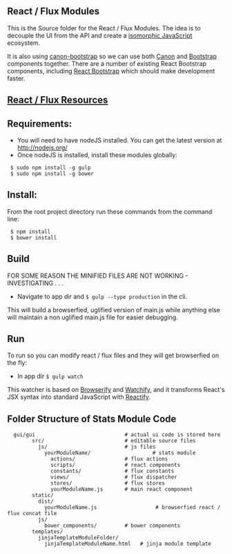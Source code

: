 ## React / Flux Modules

This is the Source folder for the  React / Flux Modules.  The idea is to decouple the UI from the API and create a [isomorphic JavaScript](http://nerds.airbnb.com/isomorphic-javascript-future-web-apps/) ecosystem.

It is also using [canon-bootstrap](https://github.com/rackerlabs/canon-bootstrap) so we can use both [Canon](http://rackerlabs.github.io/canon/) and [Bootstrap](http://getbootstrap.com/) components together.  There are a number of existing React Bootstrap components, including [React Bootstrap](http://react-bootstrap.github.io/) which should make development faster.

## [React / Flux Resources](https://github.com/yhagio/learn-react-flux)

## Requirements:
* You will need to have nodeJS installed.  You can get the latest version at http://nodejs.org/
* Once nodeJS is installed, install these modules globally: 
```
 $ sudo npm install -g gulp
 $ sudo npm install -g bower
```

## Install:
From the root project directory run these commands from the command line:
```
 $ npm install
 $ bower install
```

## Build

FOR SOME REASON THE MINIFIED FILES ARE NOT WORKING - INVESTIGATING . . .

* Navigate to app dir and `$ gulp --type production` in the cli.
 
This will build a browserfied, uglified version of main.js
while anything else will maintain a non uglified main.js file for easier debugging.

## Run
To run so you can modify react / flux files and they will get browserfied on the fly:
* In app dir `$ gulp watch`

This watcher is based on [Browserify](http://browserify.org/) and
[Watchify](https://github.com/substack/watchify), and it transforms
React's JSX syntax into standard JavaScript with [Reactify](https://github.com/andreypopp/reactify).

## Folder Structure of Stats Module Code

      gui/gui                             # actual ui code is stored here
            src/                          # editable source files
              js/                         # js files
                yourModuleName/                    # stats module
                  actions/                # flux actions
                  scripts/                # react components
                  constants/              # flux constants
                  views/                  # flux dispatcher
                  stores/                 # flux stores
                  yourModuleName.js       # main react component
            static/
              dist/
                yourModuleName.js                   # browserfied react / flux concat file
              js/
                bower_components/         # bower components
            templates/
              jinjaTemplateModuleFolder/
                jinjaTemplateModuleName.html   # jinja module template

